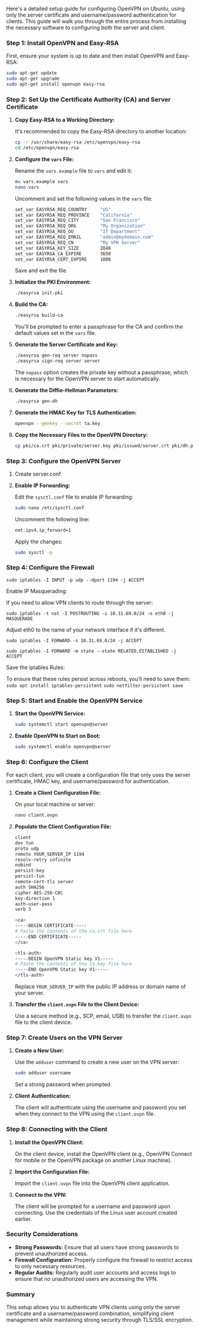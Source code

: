 Here's a detailed setup guide for configuring OpenVPN on Ubuntu, using only the server certificate and username/password authentication for clients. This guide will walk you through the entire process from installing the necessary software to configuring both the server and client.

### **Step 1: Install OpenVPN and Easy-RSA**

First, ensure your system is up to date and then install OpenVPN and Easy-RSA:

```bash
sudo apt-get update
sudo apt-get upgrade
sudo apt-get install openvpn easy-rsa
```

### **Step 2: Set Up the Certificate Authority (CA) and Server Certificate**

1. **Copy Easy-RSA to a Working Directory:**

   It's recommended to copy the Easy-RSA directory to another location:

   ```bash
   cp -r /usr/share/easy-rsa /etc/openvpn/easy-rsa
   cd /etc/openvpn/easy-rsa
   ```

2. **Configure the `vars` File:**

   Rename the `vars.example` file to `vars` and edit it:

   ```bash
   mv vars.example vars
   nano vars
   ```

   Uncomment and set the following values in the `vars` file:

   ```bash
   set_var EASYRSA_REQ_COUNTRY     "US"
   set_var EASYRSA_REQ_PROVINCE    "California"
   set_var EASYRSA_REQ_CITY        "San Francisco"
   set_var EASYRSA_REQ_ORG         "My Organization"
   set_var EASYRSA_REQ_OU          "IT Department"
   set_var EASYRSA_REQ_EMAIL       "admin@mydomain.com"
   set_var EASYRSA_REQ_CN          "My VPN Server"
   set_var EASYRSA_KEY_SIZE        2048
   set_var EASYRSA_CA_EXPIRE       3650
   set_var EASYRSA_CERT_EXPIRE     1080
   ```

   Save and exit the file.

3. **Initialize the PKI Environment:**

   ```bash
   ./easyrsa init-pki
   ```

4. **Build the CA:**

   ```bash
   ./easyrsa build-ca
   ```

   You'll be prompted to enter a passphrase for the CA and confirm the default values set in the `vars` file.

5. **Generate the Server Certificate and Key:**

   ```bash
   ./easyrsa gen-req server nopass
   ./easyrsa sign-req server server
   ```

   The `nopass` option creates the private key without a passphrase, which is necessary for the OpenVPN server to start automatically.

6. **Generate the Diffie-Hellman Parameters:**

   ```bash
   ./easyrsa gen-dh
   ```

7. **Generate the HMAC Key for TLS Authentication:**

   ```bash
   openvpn --genkey --secret ta.key
   ```

8. **Copy the Necessary Files to the OpenVPN Directory:**

   ```bash
   cp pki/ca.crt pki/private/server.key pki/issued/server.crt pki/dh.pem ta.key /etc/openvpn/
   ```

### **Step 3: Configure the OpenVPN Server**

1. Create server.conf

2. **Enable IP Forwarding:**

   Edit the `sysctl.conf` file to enable IP forwarding:

   ```bash
   sudo nano /etc/sysctl.conf
   ```

   Uncomment the following line:

   ```bash
   net.ipv4.ip_forward=1
   ```

   Apply the changes:

   ```bash
   sudo sysctl -p
   ```

### **Step 4: Configure the Firewall**

```sudo iptables -I INPUT -p udp --dport 1194 -j ACCEPT```

Enable IP Masquerading:

If you need to allow VPN clients to route through the server:

```sudo iptables -t nat -I POSTROUTING -s 10.31.69.0/24 -o eth0 -j MASQUERADE```

Adjust eth0 to the name of your network interface if it's different.

```sudo iptables -I FORWARD -s 10.31.69.0/24 -j ACCEPT```

```sudo iptables -I FORWARD -m state --state RELATED,ESTABLISHED -j ACCEPT```


Save the iptables Rules:

To ensure that these rules persist across reboots, you’ll need to save them:
```sudo apt install iptables-persistent```
```sudo netfilter-persistent save```


### **Step 5: Start and Enable the OpenVPN Service**

1. **Start the OpenVPN Service:**

   ```bash
   sudo systemctl start openvpn@server
   ```

2. **Enable OpenVPN to Start on Boot:**

   ```bash
   sudo systemctl enable openvpn@server
   ```

### **Step 6: Configure the Client**

For each client, you will create a configuration file that only uses the server certificate, HMAC key, and username/password for authentication.

1. **Create a Client Configuration File:**

   On your local machine or server:

   ```bash
   nano client.ovpn
   ```

2. **Populate the Client Configuration File:**

   ```bash
   client
   dev tun
   proto udp
   remote YOUR_SERVER_IP 1194
   resolv-retry infinite
   nobind
   persist-key
   persist-tun
   remote-cert-tls server
   auth SHA256
   cipher AES-256-CBC
   key-direction 1
   auth-user-pass
   verb 3

   <ca>
   -----BEGIN CERTIFICATE-----
   # Paste the contents of the ca.crt file here
   -----END CERTIFICATE-----
   </ca>

   <tls-auth>
   -----BEGIN OpenVPN Static key V1-----
   # Paste the contents of the ta.key file here
   -----END OpenVPN Static key V1-----
   </tls-auth>
   ```

   Replace `YOUR_SERVER_IP` with the public IP address or domain name of your server.

3. **Transfer the `client.ovpn` File to the Client Device:**

   Use a secure method (e.g., SCP, email, USB) to transfer the `client.ovpn` file to the client device.

### **Step 7: Create Users on the VPN Server**

1. **Create a New User:**

   Use the `adduser` command to create a new user on the VPN server:

   ```bash
   sudo adduser username
   ```

   Set a strong password when prompted.

2. **Client Authentication:**

   The client will authenticate using the username and password you set when they connect to the VPN using the `client.ovpn` file.

### **Step 8: Connecting with the Client**

1. **Install the OpenVPN Client:**

   On the client device, install the OpenVPN client (e.g., OpenVPN Connect for mobile or the OpenVPN package on another Linux machine).

2. **Import the Configuration File:**

   Import the `client.ovpn` file into the OpenVPN client application.

3. **Connect to the VPN:**

   The client will be prompted for a username and password upon connecting. Use the credentials of the Linux user account created earlier.

### **Security Considerations**

- **Strong Passwords:** Ensure that all users have strong passwords to prevent unauthorized access.
- **Firewall Configuration:** Properly configure the firewall to restrict access to only necessary resources.
- **Regular Audits:** Regularly audit user accounts and access logs to ensure that no unauthorized users are accessing the VPN.

### **Summary**

This setup allows you to authenticate VPN clients using only the server certificate and a username/password combination, simplifying client management while maintaining strong security through TLS/SSL encryption.
